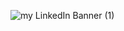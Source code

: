 
![my LinkedIn Banner (1)](https://github.com/deniseleonen/deniseleonen/assets/84146485/5fdf4891-40b4-4786-968e-2eab0cc076ef)

<!--
**deniseleonen/deniseleonen** is a ✨ _special_ ✨ repository because its `README.md` (this file) appears on your GitHub profile.

Here are some ideas to get you started:

- 🔭 I’m currently working on ...
- 🌱 I’m currently learning ...
- 👯 I’m looking to collaborate on ...
- 🤔 I’m looking for help with ...
- 💬 Ask me about ...
- 📫 How to reach me: ...
- 😄 Pronouns: ...
- ⚡ Fun fact: ...
-->
